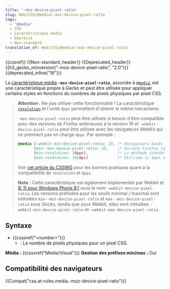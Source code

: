 ```yaml
---
title: '-moz-device-pixel-ratio'
slug: Web/CSS/@media/-moz-device-pixel-ratio
tags:
  - '@media'
  - CSS
  - Caractéristique média
  - Déprécié
  - Non-standard
translation_of: Web/CSS/@media/-moz-device-pixel-ratio
---
```

{{cssref}} {{Non-standard_header}} {{Deprecated_header}}{{h3_gecko_minversion("-moz-device-pixel-ratio", "2.0")}} {{deprecated_inline("16")}}

La [caractéristique média](/fr/docs/Web/CSS/Media_Queries/Using_media_queries#ciblfer_des_caract%c3%a9ristiques_m%c3%a9dia) **`-moz-device-pixel-ratio`**, associée à [`@media`](/fr/docs/Web/CSS/@media "The @media CSS at-rule lets you specify declarations that depend on the condition of a media query. The rule may be placed at the top level of your code or nested inside any other conditional group at-rule."), est une caractéristique propre à Gecko et peut être utilisée pour appliquer certains styles en fonctions du nombres de pixels physiques par pixel CSS.

> **Attention :** Ne pas utiliser cette fonctionnalité ! La caractéristique [`resolution`](/fr/docs/Web/CSS/@media/resolution) et l'unité `dppx` permettent d'obtenir le même mécanisme.
>
> `-moz-device-pixel-ratio` peut être utilisée si besoin d'être compatible avec des versions de Firefox antérieures à la version 16 et `-webkit-device-pixel-ratio` peut être utilisée avec les navigateurs WebKit qui ne prennent pas en charge `dppx`. Par exemple :
>
> ```css
> @media (-webkit-min-device-pixel-ratio: 2), /* Navigateurs basés sur Webkit */
>        (min--moz-device-pixel-ratio: 2),    /* Anciens Firefox (avant Firefox 16) */
>        (min-resolution: 2dppx),             /* La méthode standard */
>        (min-resolution: 192dpi)             /* Utilisée si dppx n'est pas gérée */
> ```
>
> Voir [cet article du CSSWG](https://www.w3.org/blog/CSS/2012/06/14/unprefix-webkit-device-pixel-ratio/) pour les bonnes pratiques quant à la compatibilité de `resolution` et `dppx`.

> **Note :** Cette caractéristique est également implémentée par Webkit et [IE 11 pour Windows Phone 8.1](<https://msdn.microsoft.com/en-us/library/ie/dn760733(v=vs.85).aspx>) sous le nom `-webkit-device-pixel-ratio`. Les versions préfixées pour les seuils minimal / maximal sont intitulées `min--moz-device-pixel-ratio` et `max--moz-device-pixel-ratio` sous Gecko, tandis que sous Webkit, elles sont intitulées  `-webkit-min-device-pixel-ratio` et `-webkit-max-device-pixel-ratio`.

## Syntaxe

- {{cssxref("&lt;number&gt;")}}
  - : Le nombre de pixels physiques pour un pixel CSS.

**Média :** {{cssxref("Media/Visual")}}
**Gestion des préfixes min/max :** Oui

## Compatibilité des navigateurs

{{Compat("css.at-rules.media.-moz-device-pixel-ratio")}}
